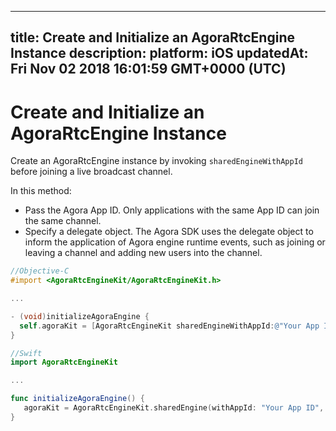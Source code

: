 
---
title: Create and Initialize an AgoraRtcEngine Instance
description: 
platform: iOS
updatedAt: Fri Nov 02 2018 16:01:59 GMT+0000 (UTC)
---
# Create and Initialize an AgoraRtcEngine Instance
Create an AgoraRtcEngine instance by invoking `sharedEngineWithAppId` before joining a live broadcast channel.

In this method:

- Pass the Agora App ID. Only applications with the same App ID can join the same channel.
- Specify a delegate object. The Agora SDK uses the delegate object to inform the application of Agora engine runtime events, such as joining or leaving a channel and adding new users into the channel.

```objective-c
//Objective-C
#import <AgoraRtcEngineKit/AgoraRtcEngineKit.h>

...

- (void)initializeAgoraEngine {
  self.agoraKit = [AgoraRtcEngineKit sharedEngineWithAppId:@"Your App ID" delegate:self];
}
```

```swift
//Swift
import AgoraRtcEngineKit

...

func initializeAgoraEngine() {
   agoraKit = AgoraRtcEngineKit.sharedEngine(withAppId: "Your App ID", delegate: self)
}
```
